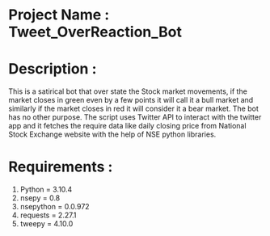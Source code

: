 # Project Name : Tweet_OverReaction_Bot

# Description :
This is a satirical bot that over state the Stock market movements, if the market closes in green even by a few points it will call it a bull market and similarly if the market closes in red it will consider it a bear market. The bot has no other purpose.
The script uses Twitter API to interact with the twitter app and it fetches the require data like daily closing price from National Stock Exchange website with the help of NSE python libraries.

# Requirements :
1. Python = 3.10.4
2. nsepy = 0.8
3. nsepython = 0.0.972
4. requests = 2.27.1
5. tweepy = 4.10.0
    
